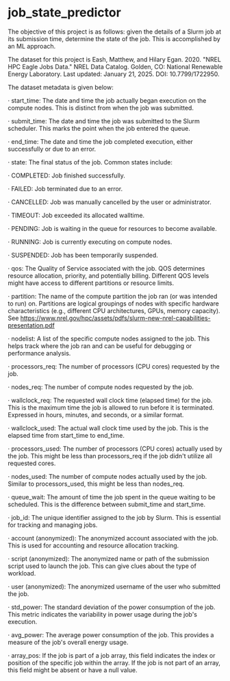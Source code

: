 # job_state_predictor

The objective of this project is as follows: given the details of a Slurm job at its submission time, determine the state of the job. This is accomplished by an ML approach.

The dataset for this project is Eash, Matthew, and Hilary Egan. 2020. "NREL HPC Eagle Jobs Data." NREL Data Catalog. Golden, CO: National Renewable Energy Laboratory. Last updated: January 21, 2025. DOI: 10.7799/1722950.

The dataset metadata is given below:
 
·  start_time: The date and time the job actually began execution on the compute nodes. This is distinct from when the job was submitted.

·  submit_time: The date and time the job was submitted to the Slurm scheduler. This marks the point when the job entered the queue.

·  end_time: The date and time the job completed execution, either successfully or due to an error.

·  state: The final status of the job. Common states include:

·         COMPLETED: Job finished successfully.

·         FAILED: Job terminated due to an error.

·         CANCELLED: Job was manually cancelled by the user or administrator.

·         TIMEOUT: Job exceeded its allocated walltime.

·         PENDING: Job is waiting in the queue for resources to become available.

·         RUNNING: Job is currently executing on compute nodes.

·         SUSPENDED: Job has been temporarily suspended.

·  qos: The Quality of Service associated with the job. QOS determines resource allocation, priority, and potentially billing. Different QOS levels might have access to different partitions or resource limits.

·  partition: The name of the compute partition the job ran (or was intended to run) on. Partitions are logical groupings of nodes with specific hardware characteristics (e.g., different CPU architectures, GPUs, memory capacity). See https://www.nrel.gov/hpc/assets/pdfs/slurm-new-nrel-capabilities-presentation.pdf

·  nodelist: A list of the specific compute nodes assigned to the job. This helps track where the job ran and can be useful for debugging or performance analysis.

·  processors_req: The number of processors (CPU cores) requested by the job.

·  nodes_req: The number of compute nodes requested by the job.

·  wallclock_req: The requested wall clock time (elapsed time) for the job. This is the maximum time the job is allowed to run before it is terminated. Expressed in hours, minutes, and seconds, or a similar format.

·  wallclock_used: The actual wall clock time used by the job. This is the elapsed time from start_time to end_time.

·  processors_used: The number of processors (CPU cores) actually used by the job. This might be less than processors_req if the job didn't utilize all requested cores.

·  nodes_used: The number of compute nodes actually used by the job. Similar to processors_used, this might be less than nodes_req.

·  queue_wait: The amount of time the job spent in the queue waiting to be scheduled. This is the difference between submit_time and start_time.

·  job_id: The unique identifier assigned to the job by Slurm. This is essential for tracking and managing jobs.

·  account (anonymized): The anonymized account associated with the job. This is used for accounting and resource allocation tracking.

·  script (anonymized): The anonymized name or path of the submission script used to launch the job. This can give clues about the type of workload.

·  user (anonymized): The anonymized username of the user who submitted the job.

·  std_power: The standard deviation of the power consumption of the job. This metric indicates the variability in power usage during the job's execution.

·  avg_power: The average power consumption of the job. This provides a measure of the job's overall energy usage.

·  array_pos: If the job is part of a job array, this field indicates the index or position of the specific job within the array. If the job is not part of an array, this field might be absent or have a null value.

